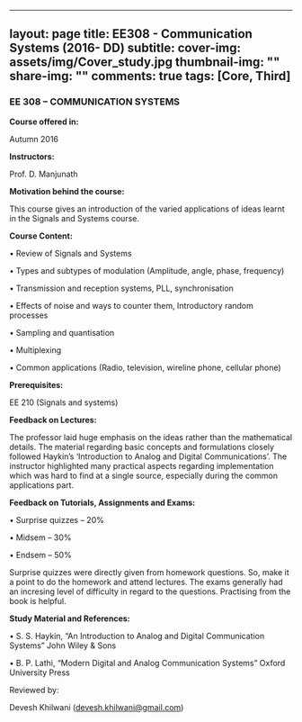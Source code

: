  ---
layout: page
title: EE308 - Communication Systems (2016- DD)
subtitle:
cover-img: assets/img/Cover_study.jpg
thumbnail-img: ""
share-img: ""
comments: true
tags: [Core, Third]
---



### EE 308 – COMMUNICATION SYSTEMS


**Course offered in:**

Autumn 2016

**Instructors:**

Prof. D. Manjunath

**Motivation behind the course:**

This course gives an introduction of the varied applications of ideas learnt in the Signals and Systems course.

**Course Content:**

• Review of Signals and Systems

• Types and subtypes of modulation (Amplitude, angle, phase, frequency)

• Transmission and reception systems, PLL, synchronisation

• Effects of noise and ways to counter them, Introductory random processes

• Sampling and quantisation

• Multiplexing

• Common applications (Radio, television, wireline phone, cellular phone)



**Prerequisites:**

EE 210 (Signals and systems)

**Feedback on Lectures:**

The professor laid huge emphasis on the ideas rather than the mathematical details. The material regarding basic concepts and formulations closely followed Haykin’s ‘Introduction to Analog and Digital Communications’. The instructor highlighted many practical aspects regarding implementation which was hard to find at a single source, especially during the common applications part.

**Feedback on Tutorials, Assignments and Exams:**

• Surprise quizzes – 20%

• Midsem – 30%

• Endsem – 50%

Surprise quizzes were directly given from homework questions. So, make it a point to do the homework and attend lectures. The exams generally had an incresing level of difficulty in regard to the questions. Practising from the book is helpful.



**Study Material and References:**

• S. S. Haykin, “An Introduction to Analog and Digital Communication Systems” John Wiley & Sons

• B. P. Lathi, “Modern Digital and Analog Communication Systems” Oxford University Press


Reviewed by:

Devesh Khilwani (devesh.khilwani@gmail.com)
